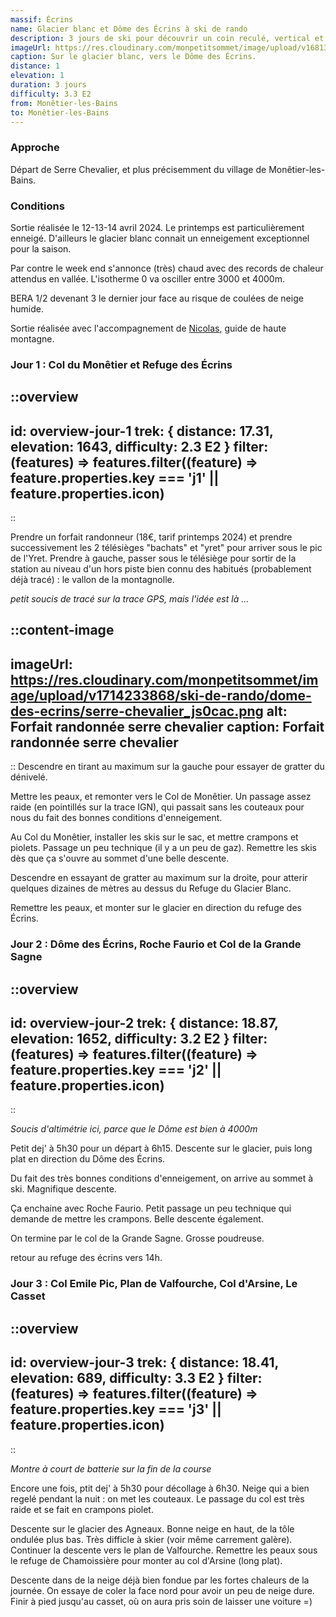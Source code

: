 ```yaml
---
massif: Écrins
name: Glacier blanc et Dôme des Écrins à ski de rando
description: 3 jours de ski pour découvrir un coin reculé, vertical et impressionnant du massif des écrins, le glacier blanc, le dôme et la barre. Un raid destiné à des skieurs ayant un (très) bon niveau physique et déjà quelques connaissances en ski alpinisme.
imageUrl: https://res.cloudinary.com/monpetitsommet/image/upload/v1681300176/ski-de-rando/grande-ruine/grande-ruine-cover_dj8n3n.png
caption: Sur le glacier blanc, vers le Dôme des Écrins.
distance: 1
elevation: 1
duration: 3 jours
difficulty: 3.3 E2
from: Monêtier-les-Bains
to: Monêtier-les-Bains
---
```


### Approche
Départ de Serre Chevalier, et plus précisemment du village de Monêtier-les-Bains.

### Conditions
Sortie réalisée le 12-13-14 avril 2024. Le printemps est particulièrement enneigé. D'ailleurs le glacier blanc connait un enneigement exceptionnel pour la saison.

Par contre le week end s'annonce (très) chaud avec des records de chaleur attendus en vallée. L'isotherme 0 va osciller entre 3000 et 4000m.

BERA 1/2 devenant 3 le dernier jour face au risque de coulées de neige humide.

Sortie réalisée avec l'accompagnement de [Nicolas](https://queyras-mountain-guides.com/guides), guide de haute montagne.

### Jour 1 : Col du Monêtier et Refuge des Écrins

::overview
---
id: overview-jour-1
trek: { distance: 17.31, elevation: 1643, difficulty: 2.3 E2 }
filter: (features) => features.filter((feature) => feature.properties.key === 'j1' || feature.properties.icon)
---
::

Prendre un forfait randonneur (18€, tarif printemps 2024) et prendre successivement les 2 télésièges "bachats" et "yret" pour arriver sous le pic de l'Yret. Prendre à gauche, passer sous le télésiège pour sortir de la station au niveau d'un hors piste bien connu des habitués (probablement déjà tracé) : le vallon de la montagnolle.

*petit soucis de tracé sur la trace GPS, mais l'idée est là ...*

::content-image
---
imageUrl: https://res.cloudinary.com/monpetitsommet/image/upload/v1714233868/ski-de-rando/dome-des-ecrins/serre-chevalier_js0cac.png
alt: Forfait randonnée serre chevalier
caption: Forfait randonnée serre chevalier
---
::
Descendre en tirant au maximum sur la gauche pour essayer de gratter du dénivelé.

Mettre les peaux, et remonter vers le Col de Monêtier. Un passage assez raide (en pointillés sur la trace IGN), qui passait sans les couteaux pour nous du fait des bonnes conditions d'enneigement.

Au Col du Monêtier, installer les skis sur le sac, et mettre crampons et piolets. Passage un peu technique (il y a un peu de gaz). Remettre les skis dès que ça s'ouvre au sommet d'une belle descente.

Descendre en essayant de gratter au maximum sur la droite, pour atterir quelques dizaines de mètres au dessus du Refuge du Glacier Blanc.

Remettre les peaux, et monter sur le glacier en direction du refuge des Écrins.

### Jour 2 : Dôme des Écrins, Roche Faurio et Col de la Grande Sagne

::overview
---
id: overview-jour-2
trek: { distance: 18.87, elevation: 1652, difficulty: 3.2 E2 }
filter: (features) => features.filter((feature) => feature.properties.key === 'j2' || feature.properties.icon)
---
::

*Soucis d'altimétrie ici, parce que le Dôme est bien à 4000m*

Petit dej' à 5h30 pour un départ à 6h15. Descente sur le glacier, puis long plat en direction du Dôme des Écrins.

Du fait des très bonnes conditions d'enneigement, on arrive au sommet à ski. Magnifique descente.

Ça enchaine avec Roche Faurio. Petit passage un peu technique qui demande de mettre les crampons. Belle descente également.

On termine par le col de la Grande Sagne. Grosse poudreuse.

retour au refuge des écrins vers 14h.

### Jour 3 : Col Emile Pic, Plan de Valfourche, Col d'Arsine, Le Casset

::overview
---
id: overview-jour-3
trek: { distance: 18.41, elevation: 689, difficulty: 3.3 E2 }
filter: (features) => features.filter((feature) => feature.properties.key === 'j3' || feature.properties.icon)
---
::

*Montre à court de batterie sur la fin de la course*

Encore une fois, ptit dej' à 5h30 pour décollage à 6h30. Neige qui a bien regelé pendant la nuit : on met les couteaux. Le passage du col est très raide et se fait en crampons piolet.

Descente sur le glacier des Agneaux. Bonne neige en haut, de la tôle ondulée plus bas. Très difficle à skier (voir même carrement galère). Continuer la descente vers le plan de Valfourche. Remettre les peaux sous le refuge de Chamoissière pour monter au col d'Arsine (long plat).

Descente dans de la neige déjà bien fondue par les fortes chaleurs de la journée. On essaye de coler la face nord pour avoir un peu de neige dure. Finir à pied jusqu'au casset, où on aura pris soin de laisser une voiture =)
